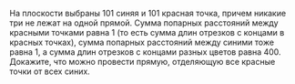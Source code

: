 На плоскости выбраны 101 синяя и 101 красная точка, причем никакие три не лежат на одной прямой. Сумма попарных расстояний между красными точками равна 1 (то есть сумма длин   отрезков с концами в красных точках), сумма попарных расстояний между синими тоже равна 1, а сумма длин отрезков с концами разных цветов равна 400. Докажите, что можно провести прямую, отделяющую все красные точки от всех синих.